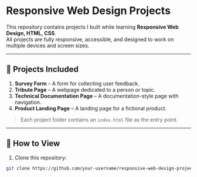 # Responsive Web Design Projects

This repository contains projects I built while learning **Responsive Web Design, HTML, CSS**.  
All projects are fully responsive, accessible, and designed to work on multiple devices and screen sizes.

---

## 📁 Projects Included

1. **Survey Form** – A form for collecting user feedback.  
2. **Tribute Page** – A webpage dedicated to a person or topic.  
3. **Technical Documentation Page** – A documentation-style page with navigation.  
4. **Product Landing Page** – A landing page for a fictional product.  
> Each project folder contains an `index.html` file as the entry point.

---

## 🚀 How to View

1. Clone this repository:
```bash
git clone https://github.com/your-username/responsive-web-design-projects.git
